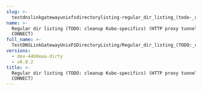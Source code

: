 ```yaml
---
slug: >-
  testdnslinkgatewayunixfsdirectorylisting-regular_dir_listing_(todo-_cleanup_kubo-specifics)_(http_proxy_tunneling_via_connect)
name: >-
  Regular dir listing (TODO: cleanup Kubo-specifics) (HTTP proxy tunneling via
  CONNECT)
full_name: >-
  TestDNSLinkGatewayUnixFSDirectoryListing/Regular_dir_listing_(TODO:_cleanup_Kubo-specifics)_(HTTP_proxy_tunneling_via_CONNECT)
versions:
  - dev-44b0eaa-dirty
  - v0.0.2
title: >-
  Regular dir listing (TODO: cleanup Kubo-specifics) (HTTP proxy tunneling via
  CONNECT)
---
```


